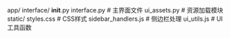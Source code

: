 app/
  interface/
    __init__.py
    interface.py     # 主界面文件
    ui_assets.py     # 资源加载模块
    static/
      styles.css     # CSS样式
      sidebar_handlers.js   # 侧边栏处理
      ui_utils.js    # UI工具函数